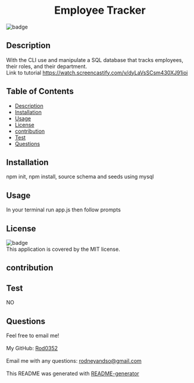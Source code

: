 
  <h1 align="center">Employee Tracker </h1>
  
![badge](https://img.shields.io/badge/license-MIT-brightgreen)<br />
## Description
With the CLI use and manipulate a SQL database that tracks employees, their roles, and their department.
<br>
Link to tutorial
https://watch.screencastify.com/v/dyLaVsSCsm430XJ91ioi
## Table of Contents
- [Description](#description)
- [Installation](#installation)
- [Usage](#usage)
- [License](#license)
- [contribution](#contribution)
- [Test](#test)
- [Questions](#questions)
## Installation
 npm init, npm install, source schema and seeds using mysql
## Usage
 In your terminal run app.js then follow prompts
## License
![badge](https://img.shields.io/badge/license-MIT-brightgreen)
<br />
This application is covered by the MIT license. 
## contribution
 
## Test
NO
## Questions
 Feel free to email me!<br />
<br />
 My GitHub: [Rod0352](https://github.com/Rod0352)<br />
<br />
 Email me with any questions: rodneyandso@gmail.com<br /><br />
This README was generated with [README-generator](https://github.com/Rod0352/README-generator)
  
